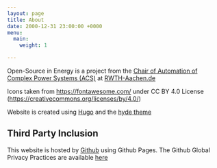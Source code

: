 ```yaml
---
layout: page
title: About
date: 2000-12-31 23:00:00 +0000
menu:
  main:
    weight: 1

---
```


Open-Source in Energy is a project from the [Chair of Automation of Complex Power Systems (ACS)](https://www.acs.eonerc.rwth-aachen.de) at [RWTH-Aachen.de](https://www.rwth-aachen.de)


Icons taken from  https://fontawesome.com/ under CC BY 4.0 License (https://creativecommons.org/licenses/by/4.0/)

Website is created using [Hugo](https://gohugo.io/) and the [hyde theme](https://github.com/spf13/hyde)

## Third Party Inclusion

This website is hosted by [Github](https://github.com) using Github Pages. The Github Global Privacy Practices are available [here](https://docs.github.com/en/github/site-policy/global-privacy-practices)